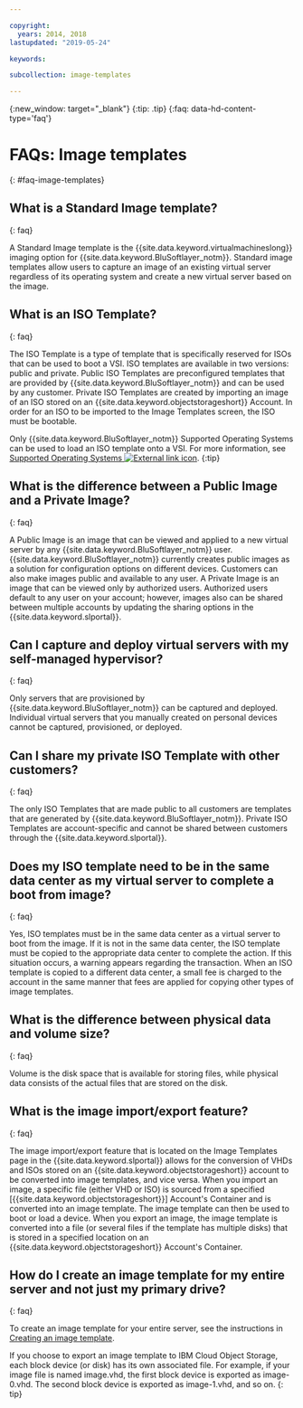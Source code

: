 ```yaml
---

copyright:
  years: 2014, 2018
lastupdated: "2019-05-24"

keywords:

subcollection: image-templates

---
```



{:new_window: target="_blank"}
{:tip: .tip}
{:faq: data-hd-content-type='faq'}

# FAQs: Image templates
{: #faq-image-templates}

## What is a Standard Image template?
{: faq}

A Standard Image template is the {{site.data.keyword.virtualmachineslong}} imaging option for {{site.data.keyword.BluSoftlayer_notm}}.
Standard image templates allow users to capture an image of an existing virtual server regardless of its operating system and create a new
virtual server based on the image.

## What is an ISO Template?
{: faq}

The ISO Template is a type of template that is specifically reserved for ISOs that can be used to boot a VSI. ISO templates are available in two versions: public and private. Public ISO Templates are preconfigured templates that are provided by {{site.data.keyword.BluSoftlayer_notm}} and can be used by any customer. Private ISO Templates are created by importing an image of an ISO stored on an {{site.data.keyword.objectstorageshort}} Account. In order for an ISO to be imported to the Image Templates screen, the ISO must be bootable.

Only {{site.data.keyword.BluSoftlayer_notm}} Supported Operating Systems can be used to load an ISO template onto a VSI. For more information, see [Supported Operating Systems ![External link icon](../../icons/launch-glyph.svg "External link icon")](https://www.ibm.com/cloud/server-software).
{:tip}

## What is the difference between a Public Image and a Private Image?
{: faq}

A Public Image is an image that can be viewed and applied to a new virtual server by any {{site.data.keyword.BluSoftlayer_notm}} user. {{site.data.keyword.BluSoftlayer_notm}}
currently creates public images as a solution for configuration options on different devices. Customers can also make images public and available to any user. A Private Image is an image that can be
viewed only by authorized users. Authorized users default to any user on your account; however, images also can be shared between multiple
accounts by updating the sharing options in the {{site.data.keyword.slportal}}.

## Can I capture and deploy virtual servers with my self-managed hypervisor?
{: faq}

Only servers that are provisioned by {{site.data.keyword.BluSoftlayer_notm}} can be captured and deployed. Individual virtual servers that you manually created on personal devices cannot be captured, provisioned, or deployed.

## Can I share my private ISO Template with other customers?
{: faq}

The only ISO Templates that are made public to all customers are templates that are generated by {{site.data.keyword.BluSoftlayer_notm}}. Private ISO Templates are account-specific and cannot be shared between customers through the {{site.data.keyword.slportal}}.

## Does my ISO template need to be in the same data center as my virtual server to complete a boot from image?
{: faq}

Yes, ISO templates must be in the same data center as a virtual server to boot from the image. If it is not in the same data center,
the ISO template must be copied to the appropriate data center to complete the action. If this situation occurs, a warning
appears regarding the transaction. When an ISO template is copied to a different data center, a small fee is charged to the account in the
same manner that fees are applied for copying other types of image templates.

## What is the difference between physical data and volume size?
{: faq}

Volume is the disk space that is available for storing files, while physical data consists of the actual files that are stored on the disk.

## What is the image import/export feature?
{: faq}

The image import/export feature that is located on the Image Templates page in the {{site.data.keyword.slportal}} allows for the conversion of VHDs and ISOs stored on an {{site.data.keyword.objectstorageshort}} account to be converted into image templates, and vice versa. When you import an image, a specific file (either VHD or ISO) is sourced from a specified [{{site.data.keyword.objectstorageshort}}] Account's Container and is converted into an image template. The image template can then be used to boot or load a device. When you export an image, the image template is converted into a file (or several files if the template has multiple disks) that is stored in a specified location on an {{site.data.keyword.objectstorageshort}} Account's Container.

## How do I create an image template for my entire server and not just my primary drive?
{: faq}

To create an image template for your entire server, see the instructions in [Creating an image template](/docs/infrastructure/image-templates?topic=image-templates-creating-an-image-template).

If you choose to export an image template to IBM Cloud Object Storage, each block device (or disk) has its own associated file. For example, if your image file is named image.vhd, the first block device is exported as image-0.vhd. The second block device is exported as image-1.vhd, and so on.
{: tip}
